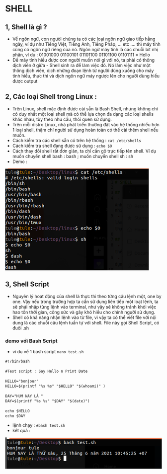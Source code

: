 # SHELL 

## 1, Shell là gì ? 
 - Về ngôn ngữ, con người chúng ta có các loại ngôn ngữ giao tiếp hằng ngày, ví dụ như Tiếng Việt, Tiếng Anh, Tiếng Pháp, ... etc .... thì máy tính cũng có ngôn ngữ riêng của nó. Ngôn ngữ máy tính là các chuỗi bit nhị phân, ví dụ : 01001000 01100101 01101100 01101100 01101111 = Hello
 - Để máy tính hiểu được con người muốn nói gì với nó, ta phải có thông dịch viên ở giữa - Shell sinh ra để làm việc đó. Nó làm việc như một thông dịch viên, dịch những đoạn lệnh từ người dùng xuống cho máy tính hiểu, thực thi và dịch ngôn ngữ máy ngược lên cho người dùng hiểu được output
 
## 2, Các loại Shell trong Linux : 
 - Trên Linux, shell mặc định được cài sẵn là Bash Shell, nhưng không chỉ có duy nhất một loại shell mà có thể lựa chọn đa dạng các loại shells khác nhau, tùy theo nhu cầu, thói quen sử dụng. 
 - Trên mỗi distro Linux, nhà phát triển thường đặt vào hệ thống nhiều hơn 1 loại shell, thậm chí người sử dụng hoàn toàn có thể cài thêm shell nếu muốn.
 - Cách kiểm tra các shell sẵn có trên hệ thống :
`
cat /etc/shells
`
 - Cách kiểm tra shell đang được sử dụng : 
`
echo $0
`
 - Cách thay đổi shell rất đơn giản, ta chỉ cần gõ trực tiếp tên shell. 
 Ví dụ muốn chuyển shell bash : bash ; muốn chuyển shell sh : sh 
 - Demo : 
 <img src="https://github.com/tulha161/linux/blob/main/images/02.01.png">

## 3, Shell Script
 - Nguyên lý hoạt động của shell là thực thi theo từng câu lệnh một, one by one. Vậy nếu trong trường hợp ta cần sử dụng liên tiếp một loạt lệnh, ta sẽ phải nhập từng lệnh vào terminal, như vậy sẽ không tránh khỏi việc hao tốn thời gian, công sức và gây khó hiểu cho chính người sử dụng.
 - Shell có khả năng nhận lệnh vào từ file, vì vậy ta có thể viết file với nội dung là các chuỗi câu lệnh tuần tự với shell. File này gọi Shell Script, có đuôi .sh
 
### demo với Bash Script
 - ví dụ về 1 bash script
`
nano test.sh
`
 
````
#!/bin/bash

#Test script : Say Hello n Print Date	

HELLO="bonjour"
HELLO=$(printf "%s %s" "$HELLO" "$(whoami)" )

DAY="HUM NAY LÀ " 
DAY=$(printf "%s %s" "$DAY" "$(date)")

echo $HELLO
echo $DAY
````
 - lệnh chạy : 
`
#bash test.sh
`
 - kết quả : 
 <img src="https://github.com/tulha161/linux/blob/main/images/02.02.png">
